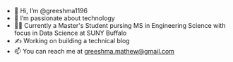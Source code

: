 - 👋 Hi, I’m @greeshma1196
- 👀 I’m passionate about technology
- :woman_student: Currently a Master's Student pursing MS in Engineering Science with focus in Data Science at SUNY Buffalo
- :writing_hand: Working on building a technical blog
- 📫 You can reach me at greeshma.mathew@gmail.com

<!---
greeshma1196/greeshma1196 is a ✨ special ✨ repository because its `README.md` (this file) appears on your GitHub profile.
You can click the Preview link to take a look at your changes.
--->
